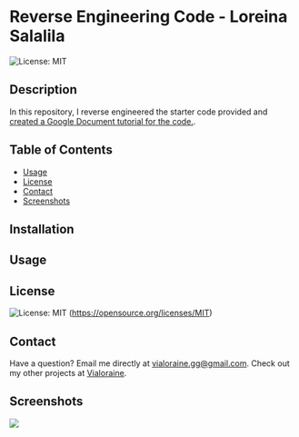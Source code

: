   # Reverse Engineering Code - Loreina Salalila
  ![License: MIT](https://img.shields.io/badge/License-MIT-yellow.svg)
  ## Description
  In this repository, I reverse engineered the starter code provided and [created a Google Document tutorial for the code.](https://docs.google.com/document/d/15mJ0MZZ_W_XmZQAqN0bbXRpWMc5QdeIQhbNblTFHqWw/edit?usp=sharing).
  ## Table of Contents
  * [Usage](#usage)
  * [License](#license)
  * [Contact](#contact)
  * [Screenshots](#screenshots)
  ## Installation
  ## Usage
  ## License
  ![License: MIT](https://img.shields.io/badge/License-MIT-yellow.svg)
  (https://opensource.org/licenses/MIT)
  ## Contact
  Have a question? Email me directly at vialoraine.gg@gmail.com.
  Check out my other projects at [Vialoraine](https://github.com/Vialoraine).
  ## Screenshots
  <img src="assets/Note-Taker.gif">